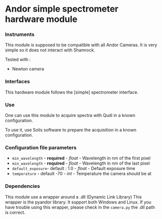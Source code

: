 # Andor simple spectrometer hardware module

### Instruments

This module is supposed to be compatible with all Andor Cameras.
 It is very simple so it does not interact with Shamrock.
 
Tested with :
- Newton camera

### Interfaces

This hardware module follows the [simple] spectrometer interface.

### Use

One can use this module to acquire spectra with Qudi in a known configuration.

To use it, use Solis software to prepare the acquisition in a known configuration.

### Configuration file parameters

- `min_wavelength` - **required** - *float* - Wavelength in nm of the first pixel
- `min_wavelength` - **required** - *float* - Wavelength in nm of the last  pixel
- `default_exposure`- default : 1.0 - *float* - Default exposure time
- `temperature` - default -70 - *int* - Temperature the camera should be at


### Dependencies

This module use a wrapper around a .dll (Dynamic Link Library)
This wrapper is the pyandor library. It support both Windows and Linux. If you have trouble using this
wrapper, please check in the  `camera.py` the .dll path is correct.






